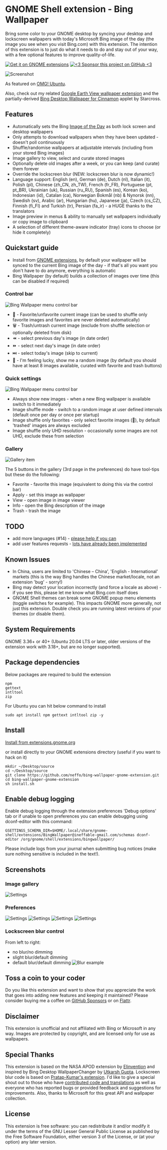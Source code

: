 # GNOME Shell extension - Bing Wallpaper

Bring some color to your GNOME desktop by syncing your desktop and lockscreen wallpapers with today's Microsoft Bing image of the day (the image you see when you visit Bing.com) with this extension. The intention of this extension is to just do what it needs to do and stay out of your way, with a few optional features to improve quality-of-life.

[![Get it on GNOME extensions](/screenshot/get_it_on_gnome_extensions.png)](https://extensions.gnome.org/extension/1262/bing-wallpaper-changer/) [![<3 Sponsor this project on GitHub <3](/screenshot/sponsor.png)](https://github.com/sponsors/neffo)

![Screenshot](/screenshot/overview.jpg)

As featured on [OMG! Ubuntu](https://www.omgubuntu.co.uk/2017/07/bing-wallpaper-changer-gnome-extension). 

Also, check out my related [Google Earth View wallpaper extension](https://github.com/neffo/earth-view-wallpaper-gnome-extension) and the partially-derived [Bing Desktop Wallpaper for Cinnamon](https://cinnamon-spices.linuxmint.com/applets/view/320) applet by Starcross.

## Features

* Automatically sets the Bing [Image of the Day](https://www.microsoft.com/en-us/bing/bing-wallpaper) as both lock screen and desktop wallpapers
* Only attempts to download wallpapers when they have been updated - doesn't poll continuously
* Shuffle/randomise wallpapers at adjustable intervals (including from your stored Bing images)
* Image gallery to view, select and curate stored images
* Optionally delete old images after a week, or you can keep (and curate) them forever
* Override the lockscreen blur (NEW: lockscreen blur is now dynamic!)
* Language support: English (en), German (de), Dutch (nl), Italian (it), Polish (pl), Chinese (zh_CN, zh_TW), French (fr_FR), Portuguese (pt, pt_BR), Ukrainian (uk), Russian (ru_RU), Spanish (es), Korean (ko), Indonesian (id), Catalan (ca), Norwegian Bokmål (nb) & Nynorsk (nn), Swedish (sv), Arabic (ar), Hungarian (hu), Japanese (ja), Czech (cs_CZ), Finnish (fi_FI) and Turkish (tr), Persian (fa_ir) - a HUGE thanks to the translators
* Image preview in menus & ability to manually set wallpapers individually or copy image to clipboard
* A selection of different theme-aware indicator (tray) icons to choose (or hide it completely)

## Quickstart guide

* Install from [GNOME extensions](https://extensions.gnome.org/extension/1262/bing-wallpaper-changer/), by default your wallpaper will be synced to the current Bing image of the day - if that's all you want you don't have to do anymore, everything is automatic
* Bing Wallpaper (by default) builds a collection of images over time (this can be disabled if required)

### Control bar
![Bing Wallpaper menu control bar](/screenshot/controlbar.png)

* 🤍 - Favorite/unfavorite current image (can be used to shuffle only favorite images and favorites are never deleted automatically)
* 🗑️ - Trash/untrash current image (exclude from shuffle selection or optionally deleted from disk)
* ⏪ - select previous day's image (in date order)
* ⏩ - select next day's image (in date order)
* ⏭️ - select today's image (skip to current)
* 🎲 - I'm feeling lucky, show me a random image (by default you should have at least 8 images available, curated with favorite and trash buttons)

### Quick settings
![Bing Wallpaper menu control bar](/screenshot/quicksettings.png)

* Always show new images - when a new Bing wallpaper is available switch to it immediately
* Image shuffle mode - switch to a random image at user defined intervals (default once per day or once per startup)
* Image shuffle only favorites - only select favorite images (🤍), by default 'trashed' images are always excluded
* Image shuffle only UHD resolution - occasionally some images are not UHD, exclude these from selection

### Gallery

![Gallery item](/screenshot/gallery.png)

The 5 buttons in the gallery (3rd page in the preferences) do have tool-tips but these do the following:
- Favorite - favorite this image (equivalent to doing this via the control bar)
- Apply - set this image as wallpaper
- View - open image in image viewer
- Info - open the Bing description of the image
- Trash - trash the image

## TODO

* add more languages (#14) - [please help if you can](https://github.com/neffo/bing-wallpaper-gnome-extension/issues/14)
* add user features requests - [lots have already been implemented](https://github.com/neffo/bing-wallpaper-gnome-extension/issues?q=is%3Aissue+label%3Aenhancement+is%3Aclosed)

## Known Issues

* In China, users are limited to 'Chinese – China', 'English - International' markets (this is the way Bing handles the Chinese market/locale, not an extension 'bug' - sorry!)
* Bing may detect your location incorrectly (and force a locale as above) - if you see this, please let me know what Bing.com itself does
* GNOME Shell themes can break some GNOME popup menu elements (toggle switches for example). This impacts GNOME more generally, not just this extension. Double check you are running latest versions of your themes (or disable them).

## System Requirements

GNOME 3.36+ or 40+ (Ubuntu 20.04 LTS or later, older versions of the extension work with 3.18+, but are no longer supported).

## Package dependencies

Below packages are required to build the extension

```
npm
gettext
intltool
zip
```
For Ubuntu you can hit below command to install
```
sudo apt install npm gettext intltool zip -y
```

## Install

[Install from extensions.gnome.org](https://extensions.gnome.org/extension/1262/bing-wallpaper-changer/)

or install directly to your GNOME extensions directory (useful if you want to hack on it)

```
mkdir ~/Desktop/source
cd ~/Desktop/source
git clone https://github.com/neffo/bing-wallpaper-gnome-extension.git
cd bing-wallpaper-gnome-extension
sh install.sh
```

## Enable debug logging

Enable debug logging through the extension preferences 'Debug options' tab or if unable to open preferences you can enable debugging using dconf-editor with this command:
```
GSETTINGS_SCHEMA_DIR=$HOME/.local/share/gnome-shell/extensions/BingWallpaper@ineffable-gmail.com/schemas dconf-editor /org/gnome/shell/extensions/bingwallpaper/
```

Please include logs from your journal when submitting bug notices (make sure nothing sensitive is included in the text!).

## Screenshots

### Image gallery

![Settings](/screenshot/settings5.png)

### Preferences

![Settings](/screenshot/settings.png)
![Settings](/screenshot/settings2.png)
![Settings](/screenshot/settings3.png)
![Settings](/screenshot/settings4.png)


### Lockscreen blur control
From left to right: 
* no blur/no dimming
* slight blur/default dimming
* default blur/default dimming
![Blur example](/screenshot/blurexample.jpg)

## Toss a coin to your coder

Do you like this extension and want to show that you appreciate the work that goes into adding new features and keeping it maintained? Please consider buying me a coffee on [GitHub Sponsors](https://github.com/sponsors/neffo) or on [Flattr](https://flattr.com/@neffo).

## Disclaimer

This extension is unofficial and not affiliated with Bing or Microsoft in any way. Images are protected by copyright, and are licensed only for use as wallpapers.

## Special Thanks

This extension is based on the NASA APOD extension by [Elinvention](https://github.com/Elinvention)
and inspired by Bing Desktop WallpaperChanger by [Utkarsh Gupta](https://github.com/UtkarshGpta). Lockscreen blur code is based on [Pratap-Kumar's extension](https://github.com/PRATAP-KUMAR/Control_Blur_Effect_On_Lock_Screen). I'd like to give a special shout out to those who have [contributed code and translations](https://github.com/neffo/bing-wallpaper-gnome-extension/graphs/contributors) as well as everyone who has reported bugs or provided feedback and suggestions for improvements. Also, thanks to Microsoft for this great API and wallpaper collection.

## License

This extension is free software: you can redistribute it and/or modify it under the terms of the GNU Lesser General Public License as published by the Free Software Foundation, either version 3 of the License, or (at your option) any later version.
